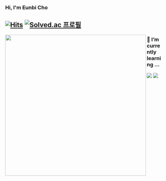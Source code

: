 <!--
**Eunbi-Cho/Eunbi-Cho** is a ✨ _special_ ✨ repository because its `README.md` (this file) appears on your GitHub profile.

Here are some ideas to get you started:

- 🔭 I’m currently working on ...
- 🌱 I’m currently learning ...
- 👯 I’m looking to collaborate on ...
- 🤔 I’m looking for help with ...
- 💬 Ask me about ...
- 📫 How to reach me: ...
- 😄 Pronouns: ...
- ⚡ Fun fact: ...
-->

<div align="left">

### Hi, I'm Eunbi Cho
[![Hits](https://hits.seeyoufarm.com/api/count/incr/badge.svg?url=https%3A%2F%2Fgithub.com%2FEunbi-Cho&count_bg=%238A8C89&title_bg=%234D4D4D&icon=github.svg&icon_color=%23FFFFFF&title=hits&edge_flat=false)](https://hits.seeyoufarm.com) 
[![Solved.ac
프로필](http://mazassumnida.wtf/api/mini/generate_badge?boj=zest1923)](https://solved.ac/zest1923)
---


<img align = "left" src = "https://github-readme-stats.vercel.app/api?username=JIWON1923&show_icons=true&theme=dark" width = 450/>

### 🌱 I’m currently learning ...
<img src="https://img.shields.io/badge/iOS-000000?style=for-the-badge&logo=apple&logoColor=white"/>
<img src="https://img.shields.io/badge/Swift-F05138?style=for-the-badge&logo=swift&logoColor=white"/>
